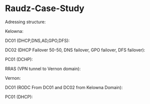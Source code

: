 # Raudz-Case-Study


Adressing structure:

Kelowna:

DC01 (DHCP,DNS,AD,GPO,DFS):

DC02 (DHCP Failover 50-50, DNS failover, GPO failover, DFS failover): 

PC01 (DCHP): 

RRAS (VPN tunnel to Vernon domain): 


Vernon:

DC01 (RODC From DC01 and DC02 from Kelowna Domain):

PC01 (DHCP):


